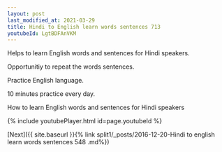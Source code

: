 ```yaml
---
layout: post
last_modified_at: 2021-03-29
title: Hindi to English learn words sentences 713 
youtubeId: LgtBDFAnVKM
---
```

 
 
Helps to learn English words and sentences for Hindi speakers.

Opportunitiy to repeat the words sentences. 

Practice English language. 
 
10 minutes practice every day. 
 
How to learn English words and sentences for Hindi speakers 
 
{% include youtubePlayer.html id=page.youtubeId %}
 
 
[Next]({{ site.baseurl }}{% link  split1/_posts/2016-12-20-Hindi to english learn words sentences 548 .md%})
 
